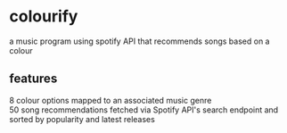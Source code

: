 # colourify
a music program using spotify API that recommends songs based on a colour


## features
8 colour options mapped to an associated music genre<br>
50 song recommendations fetched via Spotify API's search endpoint and sorted by popularity and latest releases<br>
